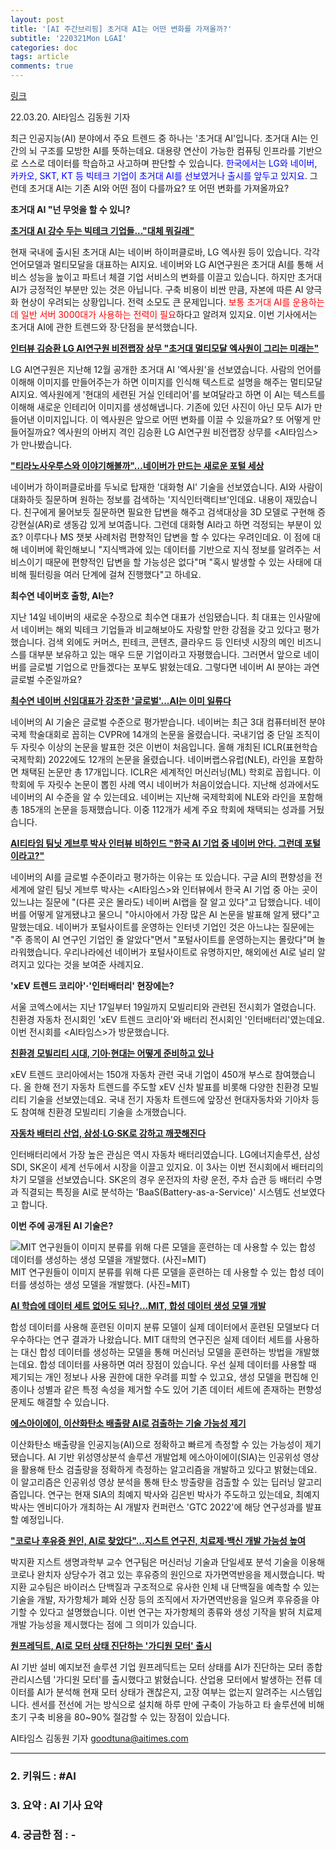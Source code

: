 ```yaml
---
layout: post
title: '[AI 주간브리핑] 초거대 AI는 어떤 변화를 가져올까?'
subtitle: '220321Mon LGAI'
categories: doc
tags: article
comments: true
---
```


[링크](http://www.aitimes.com/news/articleView.html?idxno=143532)

22.03.20. AI타임스 김동원 기자 

최근 인공지능(AI) 분야에서 주요 트렌드 중 하나는 '초거대 AI'입니다. 초거대 AI는 인간의 뇌 구조를 모방한 AI를 뜻하는데요. 대용량 연산이 가능한 컴퓨팅 인프라를 기반으로 스스로 데이터를 학습하고 사고하며 판단할 수 있습니다. <span style="color:blue">한국에서는 LG와 네이버, 카카오, SKT, KT 등 빅테크 기업이 초거대 AI를 선보였거나 출시를 앞두고 있지요</span>. 그런데 초거대 AI는 기존 AI와 어떤 점이 다를까요? 또 어떤 변화를 가져올까요?

**초거대 AI "넌 무엇을 할 수 있니?**

[**초거대 AI 강수 두는 빅테크 기업들..."대체 뭐길래"**](http://www.aitimes.com/news/articleView.html?idxno=143509)

현재 국내에 출시된 초거대 AI는 네이버 하이퍼클로바, LG 엑사원 등이 있습니다. 각각 언어모델과 멀티모달을 대표하는 AI지요. 네이버와 LG AI연구원은 초거대 AI를 통해 서비스 성능을 높이고 파트너 체결 기업 서비스의 변화를 이끌고 있습니다. 하지만 초거대 AI가 긍정적인 부분만 있는 것은 아닙니다. 구축 비용이 비싼 만큼, 자본에 따른 AI 양극화 현상이 우려되는 상황입니다. 전력 소모도 큰 문제입니다. <span style="color:red">보통 초거대 AI를 운용하는데 일반 서버 3000대가 사용하는 전력이 필요</span>하다고 알려져 있지요. 이번 기사에서는 초거대 AI에 관한 트렌드와 장·단점을 분석했습니다.

[**인터뷰 김승환 LG AI연구원 비전랩장 상무 "초거대 멀티모달 엑사원이 그리는 미래는"**](http://www.aitimes.com/news/articleView.html?idxno=143487)

LG AI연구원은 지난해 12월 공개한 초거대 AI '엑사원'을 선보였습니다. 사람의 언어를 이해해 이미지를 만들어주는가 하면 이미지를 인식해 텍스트로 설명을 해주는 멀티모달 AI지요. 엑사원에게 '현대의 세련된 거실 인테리어'를 보여달라고 하면 이 AI는 텍스트를 이해해 새로운 인테리어 이미지를 생성해냅니다. 기존에 있던 사진이 아닌 모두 AI가 만들어낸 이미지입니다. 이 엑사원은 앞으로 어떤 변화를 이끌 수 있을까요? 또 어떻게 만들어질까요? 엑사원의 아버지 격인 김승환 LG AI연구원 비전랩장 상무를 <AI타임스>가 만나봤습니다.

[**"티라노사우루스와 이야기해볼까"…네이버가 만드는 새로운 포털 세상**](http://www.aitimes.com/news/articleView.html?idxno=143525)

네이버가 하이퍼클로바를 두뇌로 탑재한 '대화형 AI' 기술을 선보였습니다. AI와 사람이 대화하듯 질문하며 원하는 정보를 검색하는 '지식인터랙티브'인데요. 내용이 재밌습니다. 친구에게 물어보듯 질문하면 필요한 답변을 해주고 검색대상을 3D 모델로 구현해 증강현실(AR)로 생동감 있게 보여줍니다. 그런데 대화형 AI라고 하면 걱정되는 부분이 있죠? 이루다나 MS 챗봇 사례처럼 편향적인 답변을 할 수 있다는 우려인데요. 이 점에 대해 네이버에 확인해보니 "지식백과에 있는 데이터를 기반으로 지식 정보를 알려주는 서비스이기 때문에 편향적인 답변을 할 가능성은 없다"며 "혹시 발생할 수 있는 사태에 대비해 필터링을 여러 단계에 걸쳐 진행했다"고 하네요.

**최수연 네이버호 출항, AI는?**

지난 14일 네이버의 새로운 수장으로 최수연 대표가 선임됐습니다. 최 대표는 인사말에서 네이버는 해외 빅테크 기업들과 비교해보아도 자랑할 만한 강점을 갖고 있다고 평가했습니다. 검색 외에도 커머스, 핀테크, 콘텐츠, 클라우드 등 인터넷 시장의 메인 비즈니스를 대부분 보유하고 있는 매우 드문 기업이라고 자평했습니다. 그러면서 앞으로 네이버를 글로벌 기업으로 만들겠다는 포부도 밝혔는데요. 그렇다면 네이버 AI 분야는 과연 글로벌 수준일까요?

[**최수연 네이버 신임대표가 강조한 '글로벌'...AI는 이미 일류다**](http://www.aitimes.com/news/articleView.html?idxno=143453)

네이버의 AI 기술은 글로벌 수준으로 평가받습니다. 네이버는 최근 3대 컴퓨터비전 분야 국제 학술대회로 꼽히는 CVPR에 14개의 논문을 올렸습니다. 국내기업 중 단일 조직이 두 자릿수 이상의 논문을 발표한 것은 이번이 처음입니다. 올해 개최된 ICLR(표현학습국제학회) 2022에도 12개의 논문을 올렸습니다. 네이버랩스유럽(NLE), 라인을 포함하면 채택된 논문만 총 17개입니다. ICLR은 세계적인 머신러닝(ML) 학회로 꼽힙니다. 이 학회에 두 자릿수 논문이 뽑힌 사례 역시 네이버가 처음이었습니다. 지난해 성과에서도 네이버의 AI 수준을 알 수 있는데요. 네이버는 지난해 국제학회에 NLE와 라인을 포함해 총 185개의 논문을 등재했습니다. 이중 112개가 세계 주요 학회에 채택되는 성과를 거뒀습니다.

[**AI티타임 팀닛 게브루 박사 인터뷰 비하인드 "한국 AI 기업 중 네이버 안다. 그런데 포털이라고?"**](http://www.aitimes.com/news/articleView.html?idxno=143434)

네이버의 AI를 글로벌 수준이라고 평가하는 이유는 또 있습니다. 구글 AI의 편향성을 전 세계에 알린 팀닛 게브루 박사는 <AI타임스>와 인터뷰에서 한국 AI 기업 중 아는 곳이 있느냐는 질문에 "(다른 곳은 몰라도) 네이버 AI랩을 잘 알고 있다"고 답했습니다. 네이버를 어떻게 알게됐냐고 물으니 "아시아에서 가장 많은 AI 논문을 발표해 알게 됐다"고 말했는데요. 네이버가 포털사이트를 운영하는 인터넷 기업인 것은 아느냐는 질문에는 "주 종목이 AI 연구인 기업인 줄 알았다"면서 "포털사이트를 운영하는지는 몰랐다"며 놀라워했습니다. 우리나라에선 네이버가 포털사이트로 유명하지만, 해외에선 AI로 널리 알려지고 있다는 것을 보여준 사례지요.

**'xEV 트렌드 코리아'·'인터배터리' 현장에는?**

서울 코엑스에서는 지난 17일부터 19일까지 모빌리티와 관련된 전시회가 열렸습니다. 친환경 자동차 전시회인 'xEV 트렌드 코리아'와 배터리 전시회인 '인터배터리'였는데요. 이번 전시회를 <AI타임스>가 방문했습니다.

[**친환경 모빌리티 시대, 기아·현대는 어떻게 준비하고 있나**](http://www.aitimes.com/news/articleView.html?idxno=143499)

xEV 트렌드 코리아에서는 150개 자동차 관련 국내 기업이 450개 부스로 참여했습니다. 올 한해 전기 자동차 트렌드를 주도할 xEV 신차 발표를 비롯해 다양한 친환경 모빌리티 기술을 선보였는데요. 국내 전기 자동차 트렌드에 앞장선 현대자동차와 기아차 등도 참여해 친환경 모빌리티 기술을 소개했습니다.

[**자동차 배터리 산업, 삼성·LG·SK로 강하고 깨끗해진다**](http://www.aitimes.com/news/articleView.html?idxno=143518)

인터배터리에서 가장 높은 관심은 역시 자동차 배터리였습니다. LG에너지솔루션, 삼성SDI, SK온이 세계 선두에서 시장을 이끌고 있지요. 이 3사는 이번 전시회에서 배터리의 차기 모델을 선보였습니다. SK온의 경우 운전자의 차량 운전, 주차 습관 등 배터리 수명과 직결되는 특징을 AI로 분석하는 'BaaS(Battery-as-a-Service)' 시스템도 선보였다고 합니다.

**이번 주에 공개된 AI 기술은?**

![MIT 연구원들이 이미지 분류를 위해 다른 모델을 훈련하는 데 사용할 수 있는 합성 데이터를 생성하는 생성 모델을 개발했다. (사진=MIT)](https://cdn.aitimes.com/news/photo/202203/143532_148681_58.jpg)MIT 연구원들이 이미지 분류를 위해 다른 모델을 훈련하는 데 사용할 수 있는 합성 데이터를 생성하는 생성 모델을 개발했다. (사진=MIT)

[**AI 학습에 데이터 세트 없어도 되나?...MIT, 합성 데이터 생성 모델 개발**](http://www.aitimes.com/news/articleView.html?idxno=143485&page=2&total=9188)

합성 데이터를 사용해 훈련된 이미지 분류 모델이 실제 데이터에서 훈련된 모델보다 더 우수하다는 연구 결과가 나왔습니다. MIT 대학의 연구진은 실제 데이터 세트를 사용하는 대신 합성 데이터를 생성하는 모델을 통해 머신러닝 모델을 훈련하는 방법을 개발했는데요. 합성 데이터를 사용하면 여러 장점이 있습니다. 우선 실제 데이터를 사용할 때 제기되는 개인 정보나 사용 권한에 대한 우려를 피할 수 있고요, 생성 모델을 편집해 인종이나 성별과 같은 특정 속성을 제거할 수도 있어 기존 데이터 세트에 존재하는 편향성 문제도 해결할 수 있습니다.

[**에스아이에이, 이산화탄소 배출량 AI로 검출하는 기술 가능성 제기**](http://www.aitimes.com/news/articleView.html?idxno=143516)

이산화탄소 배출량을 인공지능(AI)으로 정확하고 빠르게 측정할 수 있는 가능성이 제기됐습니다. AI 기반 위성영상분석 솔루션 개발업체 에스아이에이(SIA)는 인공위성 영상을 활용해 탄소 검출량을 정확하게 측정하는 알고리즘을 개발하고 있다고 밝혔는데요. 이 알고리즘은 인공위성 영상 분석을 통해 탄소 방출량을 검출할 수 있는 딥러닝 알고리즘입니다. 연구는 현재 SIA의 최예지 박사와 김은빈 박사가 주도하고 있는데요, 최예지 박사는 엔비디아가 개최하는 AI 개발자 컨퍼런스 'GTC 2022'에 해당 연구성과를 발표할 예정입니다.

[**"코로나 후유증 원인, AI로 찾았다"…지스트 연구진, 치료제·백신 개발 가능성 높여**](http://www.aitimes.com/news/articleView.html?idxno=143473&page=2&total=9188)

박지환 지스트 생명과학부 교수 연구팀은 머신러닝 기술과 단일세포 분석 기술을 이용해 코로나 완치자 상당수가 겪고 있는 후유증의 원인으로 자가면역반응을 제시했습니다. 박지환 교수팀은 바이러스 단백질과 구조적으로 유사한 인체 내 단백질을 예측할 수 있는 기술을 개발, 자가항체가 폐와 신장 등의 조직에서 자가면역반응을 일으켜 후유증을 야기할 수 있다고 설명했습니다. 이번 연구는 자가항체의 종류와 생성 기작을 밝혀 치료제 개발 가능성을 제시했다는 점에 그 의미가 있습니다.

[**원프레딕트, AI로 모터 상태 진단하는 '가디원 모터' 출시**](http://www.aitimes.com/news/articleView.html?idxno=143439&page=3&total=9188)

AI 기반 설비 예지보전 솔루션 기업 원프레딕트는 모터 상태를 AI가 진단하는 모터 종합 관리시스템 '가디원 모터'를 출시했다고 밝혔습니다. 산업용 모터에서 발생하는 전류 데이터를 AI가 분석해 현재 모터 상태가 괜찮은지, 고장 여부는 없는지 알려주는 시스템입니다. 센서를 전선에 거는 방식으로 설치해 하루 만에 구축이 가능하고 타 솔루션에 비해 초기 구축 비용을 80~90% 절감할 수 있는 장점이 있습니다.

AI타임스 김동원 기자 goodtuna@aitimes.com

* * *

### 2. 키워드 : \#AI
### 3. 요약 : AI 기사 요약
### 4. 궁금한 점 : -